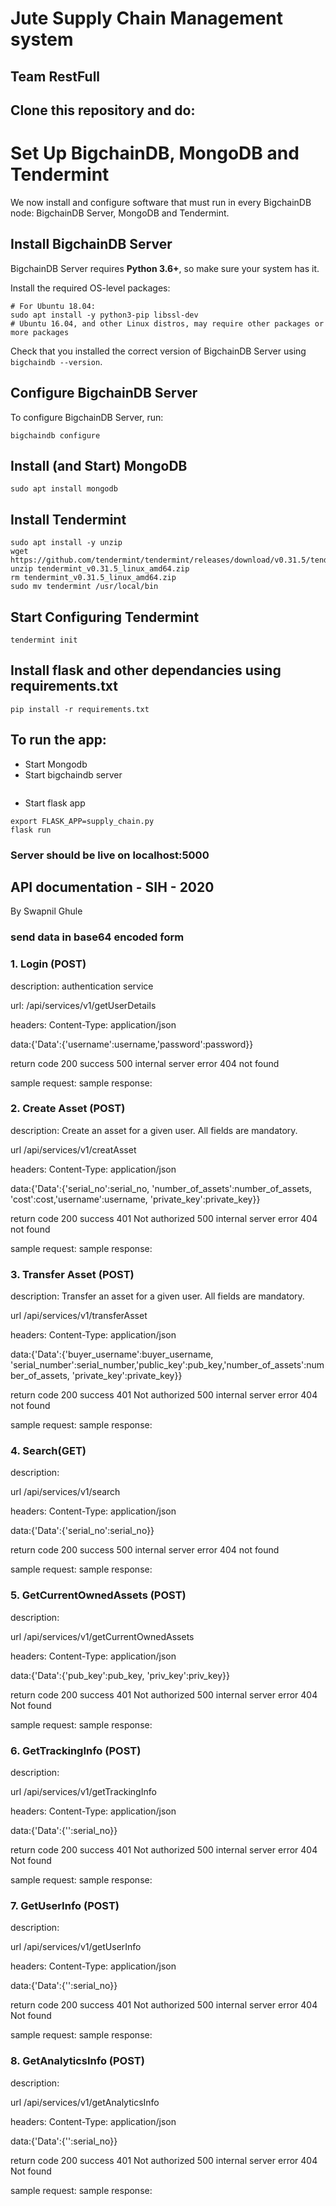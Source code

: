 # Jute Supply Chain Management system

## Team RestFull

## Clone this repository and do:

# Set Up BigchainDB, MongoDB and Tendermint

We now install and configure software that must run
in every BigchainDB node: BigchainDB Server,
MongoDB and Tendermint.

## Install BigchainDB Server

BigchainDB Server requires **Python 3.6+**, so make sure your system has it.

Install the required OS-level packages:

```
# For Ubuntu 18.04:
sudo apt install -y python3-pip libssl-dev
# Ubuntu 16.04, and other Linux distros, may require other packages or more packages
```

Check that you installed the correct version of BigchainDB Server using `bigchaindb --version`.

## Configure BigchainDB Server

To configure BigchainDB Server, run:

```
bigchaindb configure
```


## Install (and Start) MongoDB
```
sudo apt install mongodb
```
## Install Tendermint

```
sudo apt install -y unzip
wget https://github.com/tendermint/tendermint/releases/download/v0.31.5/tendermint_v0.31.5_linux_amd64.zip
unzip tendermint_v0.31.5_linux_amd64.zip
rm tendermint_v0.31.5_linux_amd64.zip
sudo mv tendermint /usr/local/bin
```

## Start Configuring Tendermint
```
tendermint init
```

## Install flask and other dependancies using requirements.txt
```
pip install -r requirements.txt
```

## To run the app:

- Start Mongodb
- Start bigchaindb server
``` bigchaindb start
```

- Start flask app
```
export FLASK_APP=supply_chain.py
flask run
```

### Server should be live on localhost:5000


## API documentation - SIH - 2020

By Swapnil Ghule

### send data in base64 encoded form

### 1. Login (POST)

description: authentication service

url: /api/services/v1/getUserDetails

headers: Content-Type: application/json

data:{'Data':{'username':username,'password':password}}

return code 200 success
            500 internal server error
            404 not found

sample request:
sample response:


### 2. Create Asset (POST)

description: Create an asset for a given user. All fields are mandatory.

 url /api/services/v1/creatAsset
 
 headers: Content-Type: application/json
 
 data:{'Data':{'serial_no':serial_no, 'number_of_assets':number_of_assets, 'cost':cost,'username':username, 'private_key':private_key}}
 
 return code 200 success
             401 Not authorized
             500 internal server error
             404 not found

sample request:
sample response:


### 3. Transfer Asset (POST)

description: Transfer an asset for a given user. All fields are mandatory.


 url /api/services/v1/transferAsset
 
 headers: Content-Type: application/json
 
 data:{'Data':{'buyer_username':buyer_username,        'serial_number':serial_number,'public_key':pub_key,'number_of_assets':number_of_assets, 'private_key':private_key}}
 
 return code 200 success
             401 Not authorized
             500 internal server error
             404 not found

sample request:
sample response:


### 4. Search(GET)

description:

url /api/services/v1/search

 headers: Content-Type: application/json
 
 data:{'Data':{'serial_no':serial_no}}
 
 return code 200 success
             500 internal server error
             404 not found

sample request:
sample response:


### 5. GetCurrentOwnedAssets (POST)

description:

 url /api/services/v1/getCurrentOwnedAssets
 
 headers: Content-Type: application/json
 
 data:{'Data':{'pub_key':pub_key, 'priv_key':priv_key}}

 return code 200 success
             401 Not authorized
             500 internal server error
             404 Not found

sample request:
sample response:


### 6. GetTrackingInfo (POST)

description:

 url /api/services/v1/getTrackingInfo
 
 headers: Content-Type: application/json
 
 data:{'Data':{'':serial_no}}

 return code 200 success
             401 Not authorized
             500 internal server error
             404 Not found

sample request:
sample response:

### 7. GetUserInfo (POST)

description:

 url /api/services/v1/getUserInfo
 
 headers: Content-Type: application/json
 
 data:{'Data':{'':serial_no}}

 return code 200 success
             401 Not authorized
             500 internal server error
             404 Not found

sample request:
sample response:

### 8. GetAnalyticsInfo (POST)
description:

 url /api/services/v1/getAnalyticsInfo
 
 headers: Content-Type: application/json
 
 data:{'Data':{'':serial_no}}

 return code 200 success
             401 Not authorized
             500 internal server error
             404 Not found

sample request:
sample response:




